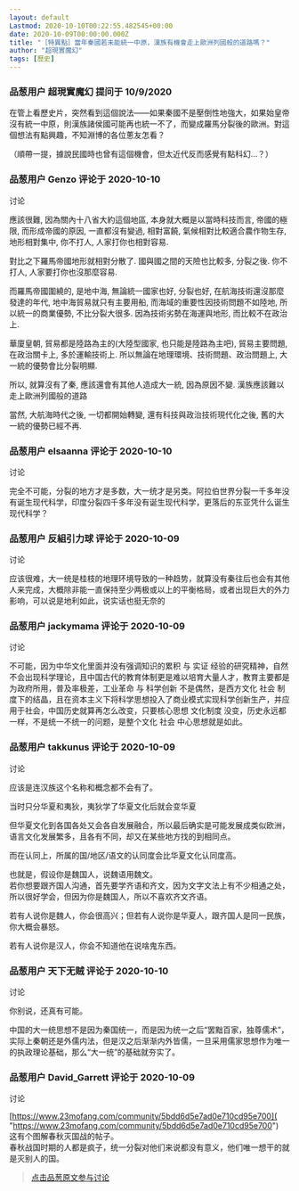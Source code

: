 ```yaml
---
layout: default
Lastmod: 2020-10-10T00:22:55.482545+00:00
date: 2020-10-09T00:00:00.000Z
title: "［特異點］當年秦國若未能統一中原，漢族有機會走上歐洲列國般的道路嗎？"
author: "超現實魔幻"
tags: [歷史]
---
```



### 品葱用户 **超現實魔幻** 提问于 10/9/2020
    
在管上看歷史片，突然看到這個說法——如果秦國不是壓倒性地強大，如果始皇帝沒有統一中原，則漢族諸侯國可能再也統一不了，而變成羅馬分裂後的歐洲。對這個想法有點興趣，不知淵博的各位蔥友怎看？  
  
（順帶一提，據說民國時也曾有這個機會，但太近代反而感覺有點科幻...？）
    
                

### 品葱用户 **Genzo** 评论于 2020-10-10
讨论

        
應該很難, 因為關內十八省大約這個地區, 本身就大概是以當時科技而言, 帝國的極限, 而形成帝國的原因, 一直都沒有變過, 相對富饒, 氣候相對比較適合農作物生存, 地形相對集中, 你不打人, 人家打你也相對容易.  
  
對比之下羅馬帝國地形就相對分散了. 國與國之間的天險也比較多, 分裂之後. 你不打人, 人家要打你也沒那麼容易.  
  
而羅馬帝國圍繞的, 是地中海, 無論統一國家也好, 分裂也好, 在航海技術還沒那麼發達的年代, 地中海貿易就只有主要用船, 而海域的重要性因技術問題不如陸地, 所以統一的商業優勢, 不比分裂大很多. 因為技術劣勢在海運與地形, 而比較不在政治上.  
  
華廈皇朝, 貿易都是陸路為主的(大陸型國家, 也只能是陸路為主吧), 貿易主要問題, 在政治關卡上, 多於運輸技術上. 所以無論在地理環境、技術問題、政治問題上, 大一統的優勢會比分裂明顯.   
  
所以, 就算沒有了秦, 應該還會有其他人造成大一統, 因為原因不變. 漢族應該難以走上歐洲列國般的道路  
  
當然, 大航海時代之後, 一切都開始轉變, 還有科技與政治技術現代化之後, 舊的大一統的優勢已經不再.
        
                

### 品葱用户 **elsaanna** 评论于 2020-10-10
讨论

        
完全不可能，分裂的地方才是多数，大一统才是另类。阿拉伯世界分裂一千多年没有诞生现代科学，印度分裂四千多年没有诞生现代科学，更落后的东亚凭什么诞生现代科学？
        
                

### 品葱用户 **反組引力球** 评论于 2020-10-09
讨论

        
应该很难，大一统是桂枝的地理环境导致的一种趋势，就算没有秦往后也会有其他人来完成，大概除非能一直保持至少两极或以上的平衡格局，或者出现巨大的外力影响，可以说是地利如此，说实话也挺无奈的
        
                

### 品葱用户 **jackymama** 评论于 2020-10-09
讨论

        
不可能，因为中华文化里面并没有强调知识的累积 与 实证 经验的研究精神，自然不会出现科学理论，且中国古代的教育体制更是难以培育大量人才，教育主要都是为政府所用，普及率极差，工业革命 与 科学创新 不是偶然，是西方文化 社会 制度下的结晶，且在资本主义下将科学思想投入了商业模式实现科学创新生产，并应用于社会，中国历史就算再怎么改变，只要核心思想 文化制度 没变，历史永远都一样，不是统一不统一的问题，是整个文化 社会 中心思想就是如此。
        
                

### 品葱用户 **takkunus** 评论于 2020-10-09
讨论

        
应该是连汉族这个名称和概念都不会有了。  
  
当时只分华夏和夷狄，夷狄学了华夏文化后就会变华夏  
  
但华夏文化到各国各处又会各自发展融合，所以最后确实是可能发展成类似欧洲，语言文化发展繁多，且各有不同，却又在某些地方找的到相同点。  
  
而在认同上，所属的国/地区/语文的认同度会比华夏文化认同度高。  
  
也就是，假设你是魏国人，说魏语用魏文。  
若你想要跟齐国人沟通，首先要学齐语和齐文，因为文字文法上有不少相通之处，所以很好学会，但因为你是魏国人，所以不喜欢齐文齐语。  
  
若有人说你是魏人，你会很高兴；但若有人说你是华夏人，跟齐国人是同一民族，你大概会暴怒。  
  
若有人说你是汉人，你会不知道他在说啥鬼东西。
        
                

### 品葱用户 **天下无贼** 评论于 2020-10-10
讨论

        
你别说，还真有可能。  
  
中国的大一统思想不是因为秦国统一，而是因为统一之后“罢黜百家，独尊儒术”，实际上秦朝还是外儒内法，但是汉之后渐渐内外皆儒，一旦采用儒家思想作为唯一的执政理论基础，那么“大一统”的基础就夯实了。
        
                

### 品葱用户 **David_Garrett** 评论于 2020-10-09
讨论

        
[https://www.23mofang.com/community/5bdd6d5e7ad0e710cd95e700]( "https://www.23mofang.com/community/5bdd6d5e7ad0e710cd95e700")  
这有个图解春秋灭国战的帖子。  
春秋战国时期的人都是疯子，统一分裂对他们来说都没有意义，他们唯一想干的就是灭别人的国。
        
                





> [点击品葱原文参与讨论](https://pincong.rocks/question/31988)

